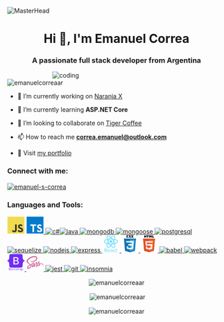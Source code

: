 ![MasterHead](https://i.pinimg.com/originals/c9/9e/35/c99e353f761d318322c853c03ebcf21b.gif)
<h1 align="center">Hi 👋, I'm Emanuel Correa</h1>
<h3 align="center">A passionate full stack developer from Argentina</h3>
<img align="right" alt="coding" width="400" src="https://i.pinimg.com/originals/e4/26/70/e426702edf874b181aced1e2fa5c6cde.gif"/>

<p align="left"> <img src="https://komarev.com/ghpvc/?username=emanuelcorreaar&label=Profile%20views&color=0e75b6&style=flat" alt="emanuelcorreaar" /> </p>

- 🔭 I’m currently working on <a href="https://www.naranjax.com">Naranja X</a>

- 🌱 I’m currently learning **ASP.NET Core**

- 👯 I’m looking to collaborate on <a href="https://tigercoffee.vercel.app/" target="_blank">Tiger Coffee</a>

- 📫 How to reach me **correa.emanuel@outlook.com**

- 🚀 Visit <a href="https://portfolio-ema-correa.vercel.app/" target="_blank">my portfolio</a>

<h3 align="left">Connect with me:</h3>
<p align="left">
<a href="https://www.linkedin.com/in/emanuel-correa-tobares-5b4b40139/" target="blank"><img align="center" src="https://raw.githubusercontent.com/rahuldkjain/github-profile-readme-generator/master/src/images/icons/Social/linked-in-alt.svg" alt="emanuel-s-correa" height="30" width="40" /></a>
</p>

<h3 align="left">Languages and Tools:</h3>
<p align="left"> <a href="https://developer.mozilla.org/en-US/docs/Web/JavaScript" target="_blank" rel="noreferrer"> <img src="https://raw.githubusercontent.com/devicons/devicon/master/icons/javascript/javascript-original.svg" alt="javascript" width="40" height="40"/></a> <a href="https://www.typescriptlang.org/" target="_blank" rel="noreferrer"> <img src="https://raw.githubusercontent.com/devicons/devicon/master/icons/typescript/typescript-original.svg" alt="typescript" width="40" height="40"/> </a> <a href="https://learn.microsoft.com/es-es/dotnet/csharp/" target="_blank" rel="noreferrer"> <img src="https://upload.wikimedia.org/wikipedia/commons/b/bd/Logo_C_sharp.svg" alt="c#" width="40" height="40"/></a><a href="https://www.java.com/es/" target="_blank" rel="noreferrer"><img src="https://www.vectorlogo.zone/logos/java/java-icon.svg" alt="java" width="40" height="40"> </a> <a href="https://www.mongodb.com/" target="_blank" rel="noreferrer"> <img src="https://www.vectorlogo.zone/logos/mongodb/mongodb-ar21.svg" alt="mongodb" width="60" height="40"/> </a> <a href="https://mongoosejs.com/" target="_blank" rel="noreferrer"> <img src="https://miro.medium.com/v2/resize:fit:1400/format:webp/1*acfAKaDI7uv5GyFnJmiPhA.png" alt="mongoose" width="60" height="35"/> </a> <a href="https://www.postgresql.org" target="_blank" rel="noreferrer"> <img src="https://www.vectorlogo.zone/logos/postgresql/postgresql-icon.svg" alt="postgresql" width="40" height="40"/> </a> <a href="https://sequelize.org/" target="_blank" rel="noreferrer"> <img src="https://www.vectorlogo.zone/logos/sequelizejs/sequelizejs-icon.svg" alt="sequelize" width="40" height="40"/> </a> <a href="https://nodejs.org" target="_blank" rel="noreferrer"> <img src="https://www.vectorlogo.zone/logos/nodejs/nodejs-icon.svg" alt="nodejs" width="40" height="40"/> </a> <a href="https://expressjs.com" target="_blank" rel="noreferrer"> <img src="https://images.g2crowd.com/uploads/product/image/social_landscape/social_landscape_21a537a2f60ea582bd213cab0722cb1a/express-js.png" alt="express" width="60" height="40"/> </a> <a href="https://reactjs.org/" target="_blank" rel="noreferrer"> <img src="https://raw.githubusercontent.com/devicons/devicon/master/icons/react/react-original-wordmark.svg" alt="react" width="40" height="40"/> </a> <a href="https://www.w3schools.com/css/" target="_blank" rel="noreferrer"> <img src="https://raw.githubusercontent.com/devicons/devicon/master/icons/css3/css3-original-wordmark.svg" alt="css3" width="40" height="40"/> </a> <a href="https://www.w3.org/html/" target="_blank" rel="noreferrer"> <img src="https://raw.githubusercontent.com/devicons/devicon/master/icons/html5/html5-original-wordmark.svg" alt="html5" width="40" height="40"/> </a> <a href="https://babeljs.io/" target="_blank" rel="noreferrer"> <img src="https://d33wubrfki0l68.cloudfront.net/7a197cfe44548cc1a3f581152af70a3051e11671/78df8/img/babel.svg" alt="babel" width="40" height="40"/> </a> <a href="https://webpack.js.org/" target="_blank" rel="noreferrer"> <img src="https://www.vectorlogo.zone/logos/js_webpack/js_webpack-icon.svg" alt="webpack" width="35" height="35"/> </a> <a href="https://getbootstrap.com" target="_blank" rel="noreferrer"> <img src="https://raw.githubusercontent.com/devicons/devicon/master/icons/bootstrap/bootstrap-plain-wordmark.svg" alt="bootstrap" width="40" height="40"/> </a><a href="https://sass-lang.com" target="_blank" rel="noreferrer"> <img src="https://raw.githubusercontent.com/devicons/devicon/master/icons/sass/sass-original.svg" alt="sass" width="40" height="40"/> </a> <a href="https://jestjs.io" target="_blank" rel="noreferrer"> <img src="https://www.vectorlogo.zone/logos/jestjsio/jestjsio-icon.svg" alt="jest" width="35" height="35"/> </a><a href="https://git-scm.com/" target="_blank" rel="noreferrer"> <img src="https://www.vectorlogo.zone/logos/git-scm/git-scm-icon.svg" alt="git" width="40" height="40"/> </a> <a href="https://insomnia.rest/" target="_blank" rel="noreferrer"> <img src="https://www.svgrepo.com/show/353904/insomnia.svg" alt="insomnia" width="40" height="40"/> </a></p>

<div align="center">
<p ><img align="center" src="https://github-readme-stats.vercel.app/api/top-langs?username=emanuelcorreaar&show_icons=true&locale=en&layout=compact" alt="emanuelcorreaar" /></p>

<p>&nbsp;<img align="center" src="https://github-readme-stats.vercel.app/api?username=emanuelcorreaar&show_icons=true&locale" alt="emanuelcorreaar" /></p>

<p><img align="center" src="https://github-readme-streak-stats.herokuapp.com/?user=emanuelcorreaar&" alt="emanuelcorreaar" /></p>
 </div>

